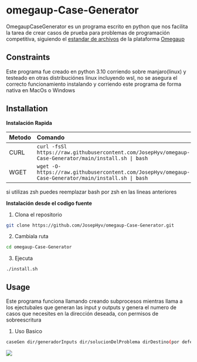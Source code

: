 # omegaup-Case-Generator
OmegaupCaseGenerator es un programa escrito en python que nos facilita la tarea de crear casos de prueba para problemas de programación competitiva, siguiendo el [estandar de archivos](https://github.com/omegaup/omegaup/wiki/C%C3%B3mo-escribir-problemas-para-Omegaup) de la plataforma [Omegaup](https://omegaup.com/)

## Constraints
Este programa fue creado en python 3.10 corriendo sobre manjaro(linux) y testeado en otras distribuciónes linux incluyendo wsl, no se asegura el correcto funcionamiento instalando y corriendo este programa de forma nativa en MacOs o Windows

## Installation

**Instalación Rapida**

| Metodo | Comando                                                                              |
| :----- | :------------------------------------------------------------------------------------|
| CURL   | `curl -fsSl https://raw.githubusercontent.com/JosepHyv/omegaup-Case-Generator/main/install.sh \| bash`    |
| WGET   | `wget -O- https://raw.githubusercontent.com/JosepHyv/omegaup-Case-Generator/main/install.sh \| bash` |


si utilizas zsh puedes reemplazar bash por zsh en las lineas anteriores 

**Instalación desde el codigo fuente**
1. Clona el repositorio

```bash
git clone https://github.com/JosepHyv/omegaup-Case-Generator.git
```

2. Cambiala ruta 
```bash
cd omegaup-Case-Generator
```

3. Ejecuta
```
./install.sh
```

## Usage

Este programa funciona llamando creando subprocesos mientras llama a los ejectubales que generan las input y outputs y genera el numero de casos que necesites en la dirección deseada, con permisos de sobreescritura
1. Uso Basico 
```bash
caseGen dir/generadorInputs dir/solucionDelProblema dirDestino(por defecto esta es la dirección actual)
```
<a href="https://asciinema.org/a/JlFXq3XjLQ81ugWPcsvea8ChY" target="_blank"><img src="https://asciinema.org/a/JlFXq3XjLQ81ugWPcsvea8ChY.svg" /></a>

